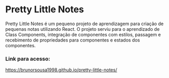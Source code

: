 # Pretty Little Notes

Pretty Little Notes é um pequeno projeto de aprendizagem para criação de pequenas notas utilizando React. O projeto serviu para o aprendizado de Class Components, integração de componentes com estilos, passagem e recebimento de propriedades para componentes e estados dos componentes. 

### Link para acesso:
https://brunorsousa1998.github.io/pretty-little-notes/
